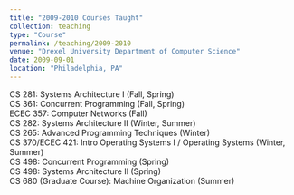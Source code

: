 ```yaml
---
title: "2009-2010 Courses Taught"
collection: teaching
type: "Course"
permalink: /teaching/2009-2010
venue: "Drexel University Department of Computer Science"
date: 2009-09-01
location: "Philadelphia, PA"
---
```


CS 281: Systems Architecture I (Fall, Spring)  
CS 361: Concurrent Programming (Fall, Spring)  
ECEC 357: Computer Networks (Fall)  
CS 282: Systems Architecture II (Winter, Summer)  
CS 265: Advanced Programming Techniques (Winter)  
CS 370/ECEC 421: Intro Operating Systems I / Operating Systems (Winter, Summer)  
CS 498: Concurrent Programming (Spring)  
CS 498: Systems Architecture II (Spring)  
CS 680 (Graduate Course): Machine Organization (Summer)  